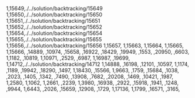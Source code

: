 1,15649,./../solution/backtracking/15649
1,15650,./../solution/backtracking/15650
1,15651,./../solution/backtracking/15651
1,15652,./../solution/backtracking/15652
1,15654,./../solution/backtracking/15654
1,15655,./../solution/backtracking/15655
1,15656,./../solution/backtracking/15656
1,15657,
1,15663,
1,15664,
1,15665,
1,15666,
,14889,
,10974,
,15658,
,16922,
,18429,
,19949,
,1553,
,20950,
,6603,
1,1182,
,10819,
1,10971,
,2529,
,6987,
1,16987,
,19699,
1,14712,./../solution/backtracking/14712
1,14888,
,16198,
,12101,
,10597,
1,1174,
,1189,
,19942,
,18290,
,1497,
1,18430,
,15566,
1,9663,
,1759,
,15684,
,1038,
,2023,
,1405,
,1342,
,7490,
,13908,
,7682,
,20208,
,1469,
,10421,
,1987,
1,2580,
1,1062,
1,2661,
,2239,
1,3980,
,16938,
,2922,
,15918,
,1941,
,1248,
,9944,
1,6443,
,2026,
,15659,
,12908,
,1729,
1,17136,
1,1799,
,16571,
,3165,
